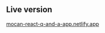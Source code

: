 ## Live version

[mocan-react-q-and-a-app.netlify.app](https://mocan-react-q-and-a-app.netlify.app/)
